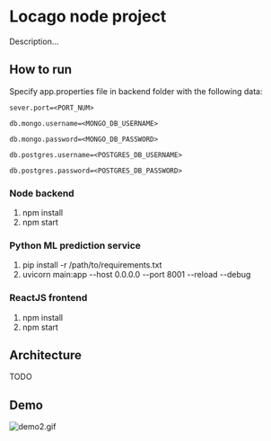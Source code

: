 # Locago node project

Description...

## How to run

Specify app.properties file in backend folder with the following data:

``sever.port=<PORT_NUM>``

``db.mongo.username=<MONGO_DB_USERNAME>``

``db.mongo.password=<MONGO_DB_PASSWORD>``

``db.postgres.username=<POSTGRES_DB_USERNAME>``

``db.postgres.password=<POSTGRES_DB_PASSWORD>``

### Node backend
1. npm install
2. npm start

### Python ML prediction service
1. pip install -r /path/to/requirements.txt
2. uvicorn main:app --host 0.0.0.0 --port 8001 --reload --debug

### ReactJS frontend
1. npm install
2. npm start

## Architecture

TODO

## Demo

![demo2.gif](assests%2Fdemo2.gif)
